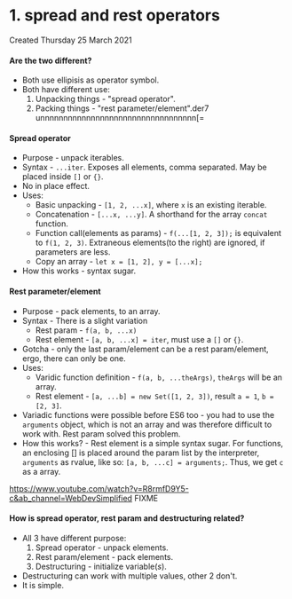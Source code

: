 # 1. spread and rest operators
Created Thursday 25 March 2021

#### Are the two different?
* Both use ellipisis as operator symbol.
* Both have different use:
	1. Unpacking things -  "spread operator".
	2. Packing things - "rest parameter/element".der7   unnnnnnnnnnnnnnnnnnnnnnnnnnnnnnnnnn[=


#### Spread operator
* Purpose - unpack iterables.
* Syntax - ``...iter``. Exposes all elements, comma separated. May be placed inside ``[]`` or ``{}``.
* No in place effect.
* Uses:
	* Basic unpacking - ``[1, 2, ...x]``, where ``x`` is an existing iterable.
	* Concatenation - ``[...x, ...y]``. A shorthand for the array ``concat`` function.
	* Function call(elements as params) - ``f(...[1, 2, 3]);`` is equivalent to ``f(1, 2, 3)``. Extraneous elements(to the right) are ignored, if parameters are less.
	* Copy an array - ``let x = [1, 2], y = [...x];``
* How this works - syntax sugar.


#### Rest parameter/element
* Purpose - pack elements, to an array.
* Syntax - There is a slight variation
	* Rest param - ``f(a, b, ...x)``
	* Rest element - ``[a, b, ...x] = iter``, must use a ``[]`` or ``{}``.
* Gotcha - only the last param/element can be a rest param/element, ergo, there can only be one.
* Uses:
	* Varidic function definition - ``f(a, b, ...theArgs)``, ``theArgs`` will be an array.
	* Rest element - ``[a, ...b] = new Set([1, 2, 3])``, result ``a = 1``, ``b = [2, 3]``.
* Variadic functions were possible before ES6 too - you had to use the ``arguments`` object, which is not an array and was therefore difficult to work with. Rest param solved this problem.
* How this works? - Rest element is a simple syntax sugar. For functions, an enclosing [] is placed around the param list by the interpreter, ``arguments`` as rvalue, like so: ``[a, b, ...c] = arguments;``. Thus, we get ``c`` as a array.

<https://www.youtube.com/watch?v=R8rmfD9Y5-c&ab_channel=WebDevSimplified> FIXME


#### How is spread operator, rest param and destructuring related?
* All 3 have different purpose:
	1. Spread operator - unpack elements.
	2. Rest param/element - pack elements.
	3. Destructuring - initialize variable(*s*).
* Destructuring can work with multiple values, other 2 don't.
* It is simple.


